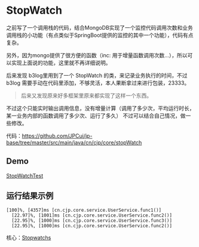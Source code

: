 # StopWatch

之前写了一个调用栈的代码，结合MongoDB实现了一个监控代码调用次数和业务调用栈的小功能（有点类似于SpringBoot提供的监控的其中一个功能），代码有点复杂。

另外，因为mongo提供了很方便的函数（inc: 用于增量函数调用次数…），所以可以实现上面说的功能，这里就不再详细说明。

后来发现 b3log里用到了一个 StopWatch 的类，来记录业务执行的时间，不过 b3log 需要手动在代码里添加，不够灵活，本人果断拿过来进行包装，23333。

> 后来又发现原来好多框架里原来都实现了这样一个东西。

不过这个只能实时输出调用信息，没有增量计算（调用了多少次，平均运行时长，某一业务内部的函数调用了多少次、运行了多久） 
不过可以结合自己情况，做一些修改。

代码：https://github.com/JPCui/jp-base/tree/master/src/main/java/cn/cjp/core/stopWatch

## Demo

[StopWatchTest](https://github.com/JPCui/jp-base/tree/master/src/test/java/cn/cjp/core/stopWatch/StopWatchTest.java)

## 运行结果示例

```
[100]%, [4357]ms [cn.cjp.core.service.UserService.func1()]
  [22.97]%, [1001]ms [cn.cjp.core.service.UserService.func2()]
  [22.95]%, [1000]ms [cn.cjp.core.service.UserService.func3()]
  [22.95]%, [1000]ms [cn.cjp.core.service.UserService.func2()]
```

核心：[Stopwatchs](https://github.com/b3log/latke/blob/master/latke/src/main/java/org/b3log/latke/util/Stopwatchs.java)